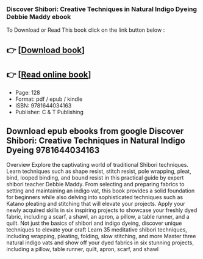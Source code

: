 ### Discover Shibori: Creative Techniques in Natural Indigo Dyeing Debbie Maddy ebook

To Download or Read This book click on the link button below :

## 👉  [**[Download book](http://get-pdfs.com/download.php?group=book&from=github.com&id=719848&lnk=1065 "Download book")**]

## 👉  [**[Read online book](http://get-pdfs.com/download.php?group=book&from=github.com&id=719848&lnk=1065 "Read online book")**]


* Page: 128
* Format: pdf / epub / kindle
* ISBN: 9781644034163
* Publisher: C &amp; T Publishing



## Download epub ebooks from google Discover Shibori: Creative Techniques in Natural Indigo Dyeing 9781644034163


Overview
Explore the captivating world of traditional Shibori techniques. Learn techniques such as shape resist, stitch resist, pole wrapping, pleat, bind, looped binding, and bound resist in this practical guide by expert shibori teacher Debbie Maddy. From selecting and preparing fabrics to setting and maintaining an indigo vat, this book provides a solid foundation for beginners while also delving into sophisticated techniques such as Katano pleating and stitching that will elevate your projects. Apply your newly acquired skills in six inspiring projects to showcase your freshly dyed fabric, including a scarf, a shawl, an apron, a pillow, a table runner, and a quilt. Not just the basics of shibori and indigo dyeing, discover unique techniques to elevate your craft Learn 35 meditative shibori techniques, including wrapping, pleating, folding, slow stitching, and more Master three natural indigo vats and show off your dyed fabrics in six stunning projects, including a pillow, table runner, quilt, apron, scarf, and shawl



